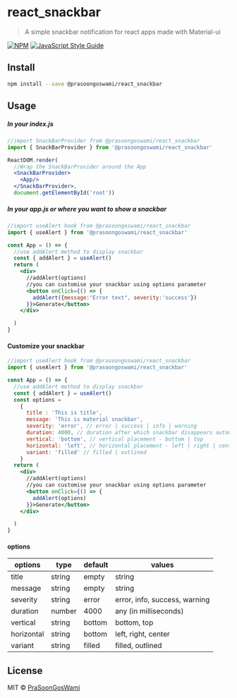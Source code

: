 # react_snackbar

> A simple snackbar notification for react apps made with Material-ui

[![NPM](https://img.shields.io/npm/v/react_material_snackbar.svg)](https://www.npmjs.com/package/@prasoongoswami/react_snackbar) [![JavaScript Style Guide](https://img.shields.io/badge/code_style-standard-brightgreen.svg)](https://standardjs.com)

## Install

```bash
npm install --save @prasoongoswami/react_snackbar
```

## Usage

##### In your index.js
```jsx
//import SnackBarProvider from @prasoongoswami/react_snackbar
import { SnackBarProvider } from '@prasoongoswami/react_snackbar'

ReactDOM.render(
  //Wrap the SnackBarProvider around the App
  <SnackBarProvider>
    <App/>
  </SnackBarProvider>,
  document.getElementById('root'))
```

##### In your app.js or where you want to show a snackbar

```jsx
//import useAlert hook from @prasoongoswami/react_snackbar
import { useAlert } from '@prasoongoswami/react_snackbar'

const App = () => {
  //use addAlert method to display snackbar
  const { addAlert } = useAlert()
  return (
    <div>
      //addAlert(options)
      //you can customise your snackbar using options parameter
      <button onClick={() => {
        addAlert({message:"Error text", severity:'success'})
      }}>Generate</button>
    </div>

  )
}
```

#### Customize your snackbar
```jsx
//import useAlert hook from @prasoongoswami/react_snackbar
import { useAlert } from '@prasoongoswami/react_snackbar'

const App = () => {
  //use addAlert method to display snackbar
  const { addAlert } = useAlert()
  const options =
    {
      title : 'This is title',
      message: 'This is material snackbar',
      severity: 'error', // error | success | info | warning
      duration: 4000, // duration after which snackbar disappears automatically
      vertical: 'bottom', // vertical placement - bottom | top
      horizontal: 'left', // horizontal placement - left | right | center
      variant: 'filled' // filled | outlined
    }
  return (
    <div>
      //addAlert(options)
      //you can customise your snackbar using options parameter
      <button onClick={() => {
        addAlert(options)
      }}>Generate</button>
    </div>

  )
}
```
#### options
| options    | type   | default | values                        |
|------------|--------|---------|-------------------------------|
| title      | string | empty   | string                        |
| message    | string | empty   | string                        |
| severity   | string | error   | error, info, success, warning |
| duration   | number | 4000    | any (in milliseconds)         |
| vertical   | string | bottom  | bottom, top                   |
| horizontal | string | bottom  | left, right, center           |
| variant    | string | filled  | filled, outlined              |


## License

MIT © [PraSoonGosWami](https://github.com/PraSoonGosWami)
